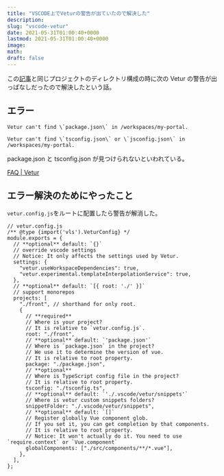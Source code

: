 ```yaml
---
title: "VSCODE上でVeturの警告が出ていたので解決した"
description:
slug: "vscode-vetur"
date: 2021-05-31T01:00:40+0000
lastmod: 2021-05-31T01:00:40+0000
image:
math:
draft: false
---
```


この[記事](/posts/20210531/vscode-eslint/)と同じプロジェクトのディレクトリ構成の時に次の Vetur の警告が出っぱなしだったので解決したという話。

## エラー

```
Vetur can't find \`package.json\` in /workspaces/my-portal.
```

```
Vetur can't find \`tsconfig.json\` or \`jsconfig.json\` in /workspaces/my-portal.
```

package.json と tsconfig.json が見つけられないといわれている。

[FAQ \| Vetur](https://vuejs.github.io/vetur/guide/FAQ.html#vetur-can-t-find-tsconfig-json-jsconfig-json-in-xxxx-xxxxxx)

## エラー解決のためにやったこと

`vetur.config.js`をルートに配置したら警告が解消した。

```
// vetur.config.js
/** @type {import('vls').VeturConfig} */
module.exports = {
  // **optional** default: `{}`
  // override vscode settings
  // Notice: It only affects the settings used by Vetur.
  settings: {
    "vetur.useWorkspaceDependencies": true,
    "vetur.experimental.templateInterpolationService": true,
  },
  // **optional** default: `[{ root: './' }]`
  // support monorepos
  projects: [
    "./front", // shorthand for only root.
    {
      // **required**
      // Where is your project?
      // It is relative to `vetur.config.js`.
      root: "./front",
      // **optional** default: `'package.json'`
      // Where is `package.json` in the project?
      // We use it to determine the version of vue.
      // It is relative to root property.
      package: "./package.json",
      // **optional**
      // Where is TypeScript config file in the project?
      // It is relative to root property.
      tsconfig: "./tsconfig.ts",
      // **optional** default: `'./.vscode/vetur/snippets'`
      // Where is vetur custom snippets folders?
      snippetFolder: "./.vscode/vetur/snippets",
      // **optional** default: `[]`
      // Register globally Vue component glob.
      // If you set it, you can get completion by that components.
      // It is relative to root property.
      // Notice: It won't actually do it. You need to use `require.context` or `Vue.component`
      globalComponents: ["./src/components/**/*.vue"],
    },
  ],
};
```
